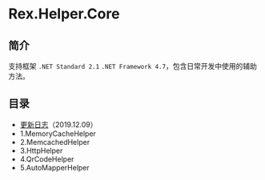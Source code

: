 # Rex.Helper.Core

## 简介
支持框架 `.NET Standard 2.1` `.NET Framework 4.7`，包含日常开发中使用的辅助方法。

## 目录
* [更新日志](CHANGELOG.md "更新日志")（2019.12.09）
* 1.MemoryCacheHelper
* 2.MemcachedHelper
* 3.HttpHelper
* 4.QrCodeHelper
* 5.AutoMapperHelper
